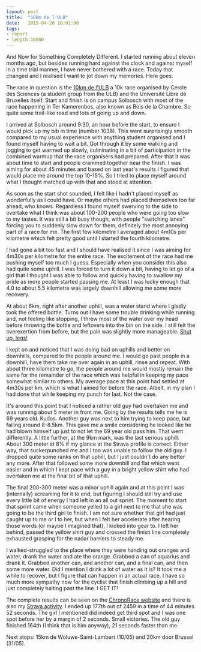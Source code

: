 ```yaml
---
layout: post
title:  "10km de l'ULB"
date:   2015-04-26 16:01:00
tags:
- report
- length:10000
---
```


And Now for Something Completely Different. I started running about eleven
months ago, but besides running hard against the clock and against myself in a
time trial manner, I have never bothered with a race. Today that changed and I
realised I want to jot down my memories. Here goes.

The race in question is the [10km de l'ULB](http://www.10kmulb.org/) a 10k race
organised by Cercle des Sciences (a student group from the ULB) and the
Université Libre de Bruxelles itself. Start and finish is on campus Solbosch
with most of the race happening in Ter Kamerenbos, also known as Bois de la
Chambre. So quite some trail-like road and lots of going up and down.

I arrived at Solbosch around 9:30, an hour before the start, to ensure I would
pick up my bib in time (number 1038). This went surprisingly smooth compared to
my usual experience with anything student organised and I found myself having
to wait a bit. Got through it by some walking and jogging to get warmed up
slowly, culminating in a bit of participation in the combined warmup that the
race organisers had prepared. After that it was about time to start and people
crammed together near the finish. I was aiming for about 45 minutes and based
on last year's results I figured that would place me around the top 10-15%. So
I tried to place myself around what I thought matched up with that and stood at
attention.

As soon as the start shot sounded, I felt like I hadn't placed myself as
wonderfully as I could have. Or maybe others had placed themselves too far
ahead, who knows. Regardless I found myself swerving to the side to overtake
what I think was about 100-200 people who were going too slow to my tastes. It
was still a bit busy though, with people "switching lanes" forcing you to
suddenly slow down for them, definitely the most annoying part of a race for
me. The first few kilometre I averaged about 4m10s per kilometre which felt
pretty good until I started the fourth kilometre.

I had gone a bit too fast and I should have realised it since I was aiming for
4m30s per kilometre for the entire race. The excitement of the race had me
pushing myself too much I guess. Especially when you consider this also had
quite some uphill. I was forced to turn it down a bit, having to let go of a
girl that I thought I was able to follow and quickly having to swallow my pride
as more people started passing me. At least I was lucky enough that 4.0 to
about 5.5 kilometre was largely downhill allowing me some more recovery.

At about 6km, right after another uphill, was a water stand where I gladly took
the offered bottle. Turns out I have some trouble drinking while running and,
not feeling like stopping, I threw most of the water over my head before
throwing the bottle and leftovers into the bin on the side. I still felt the
overexertion from before, but the pain was slightly more manageable.
[Shut up, legs!](https://www.youtube.com/watch?v=RahvWjoU9Xc)

I kept on and noticed that I was doing bad on uphills and better on downhills,
compared to the people around me. I would go past people in a downhill, have
them take me over again in an uphill, rinse and repeat. With about three
kilometre to go, the people around me would mostly remain the same for the
remainder of the race which was helpful in keeping my pace somewhat similar to
others. My average pace at this point had settled at 4m30s per km, which is
what I aimed for before the race. Albeit, in my plan I had done that while
keeping my punch for last. Not the case.

It's around this point that I noticed a rather old guy had overtaken me and was
running about 5 meter in front me. Going by the results tells me he is 69 years
old. Kudos. Another guy was next to him trying to keep pace, but failing around
8-8.5km. This gave me a smile considering he looked like he had blown himself
up just to not let the 69 year old pass him. That went differently. A little
further, at the 9km mark, was the last serious uphill. About 300 meter at 8% if
my glance at the Strava profile is correct. Either way, that suckerpunched me
and I too was unable to follow the old guy. I dropped quite some ranks on that
uphill, but I just couldn't do any better any more. After that followed some
more downhill and flat which went easier and in which I kept pace with a guy in
a bright yellow shirt who had overtaken me at the final bit of that uphill.

The final 200-300 meter was a minor uphill again and at this point I was
(internally) screaming for it to end, but figuring I should still try and use
every little bit of energy I had left in an all out sprint. The moment to start
that sprint came when someone yelled to a girl next to me that she was going to
be the third girl to finish. I am not sure whether that girl had just caught up
to me or I to her, but when I felt her accelerate after hearing those words (or
maybe I imagined that), I kicked into gear to. I left her behind, passed the
yellow shirt guy and crossed the finish line completely exhausted grasping for
the nadar barriers to steady me.

I walked-struggled to the place where they were handing out oranges and water,
drank the water and ate the orange. Grabbed a can of aquarius and drank it.
Grabbed another can, and another can, and a final can, and then some more
water. Did I mention I drink a lot of water as it is? It took me a while to
recover, but I figure that can happen in an actual race. I have so much more
sympathy now for the cyclist that finish climbing up a hill and just completely
halting past the line. I GET IT!

The complete results can be seen on the [ChronoRace
website](https://www.chronorace.be/classements/classement.aspx?eventId=1138247937826670&mode=large&IdClassement=11573&srch=&scope=All&page=0)
and there is also my [Strava
activity](http://www.strava.com/activities/292808895). I ended up 177th out of
2459 in a time of 44 minutes 52 seconds. The girl I mentioned did indeed get
third spot and I was one spot before her by a margin of 2 seconds. Small
victories. The old guy finished 164th (I think that is him anyway), 21 seconds
faster than me.

Next stops: 15km de Woluwe-Saint-Lambert (10/05) and 20km door Brussel (31/05).
